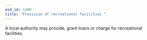 ```yaml
---
esd_id: 1490
title: "Provision of recreational facilities "
---
```


A local authority may provide, grant loans or charge for recreational facilities.

